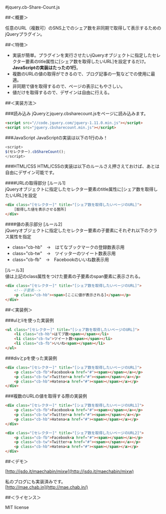 #jquery.cb-Share-Count.js

##＜概要＞

任意のURL（複数可）のSNS上でのシェア数を非同期で取得して表示するためのjQueryプラグイン。

##＜特徴＞
- 実装が簡単。プラグインを実行させたいjQueryオブジェクトに指定したセレクター要素のtitle属性に[シェア数を取得したいURL]を設定するだけ。**JavaScriptの実装はたったの1行**。
- 複数のURLの値の取得ができるので、ブログ記事の一覧などでの使用に最適。
- 非同期で値を取得するので、ページの表示にもやさしい。
- 値だけを取得するので、デザインは自由に行える。


##＜実装方法＞

###読み込み
jQueryとjquery.cbsharecount.jsをページに読み込みます。
```html
<script src="//code.jquery.com/jquery-1.11.0.min.js"></script>
<script src="jquery.cbsharecount.min.js"></script>
```

###JavaScript
JavaScriptの実装は以下の1行のみ！
```javascript
<script>
$(セレクター).cbShareCount();
</script>
```
  
  
###HTML/CSS
HTML/CSSの実装は以下のルールさえ押さえておけば、あとは自由にデザイン可能です。

####URLの取得部分
[ルール1]  
jQueryオブジェクトに指定したセレクター要素のtitle属性に[シェア数を取得したいURL]を設定
```html
<div class="[セレクター]" title="[シェア数を取得したいページのURL]">
    [取得した値を表示させる箇所]
</div>
```

####値の表示部分
[ルール2]  
jQueryオブジェクトに指定したセレクター要素の子要素にそれぞれ以下のクラス属性を指定
- class="cb-hb"　→　はてなブックマークの登録数表示用
- class="cb-tw"　→　ツイッターのツイート数表示用
- class="cb-fb"　→　Facebookのいいね数表示用

[ルール3]  
値は上記のclass属性をつけた要素の子要素のspan要素に表示される。
```html
<div class="[セレクター]" title="[シェア数を取得したいページのURL]">
	<!--子要素-->
	<p class="cb-hb"><span>[ここに値が表示される]</span></p>
</div>
```

##＜実装例＞

###ulとliを使った実装例
```html
<ul class="[セレクター]" title="[シェア数を取得したいページのURL]">
    <li class="cb-hb">はてブ数<span></span></li>
    <li class="cb-tw">ツイート数<span></span></li>
    <li class="cb-fb">いいね<span></span></li>
</ul>
```

###divとpを使った実装例
```html
<div class="[セレクター]" title="[シェア数を取得したいページのURL]">
    <p class="cb-fb">Facebook<a href="#"><span></span></a></p>
    <p class="cb-tw">Twitter<a href="#"><span></span></a></p>
    <p class="cb-hb">Hatena<a href="#"><span></span></a></p>
</div>
```

###複数のURLの値を取得する際の実装例
```html
<div class="[セレクター]" title="[シェア数を取得したいページのURL1]">
    <p class="cb-fb">Facebook<a href="#"><span></span></a></p>
    <p class="cb-tw">Twitter<a href="#"><span></span></a></p>
    <p class="cb-hb">Hatena<a href="#"><span></span></a></p>
</div>

<div class="[セレクター]" title="[シェア数を取得したいページのURL2]">
    <p class="cb-fb">Facebook<a href="#"><span></span></a></p>
    <p class="cb-tw">Twitter<a href="#"><span></span></a></p>
    <p class="cb-hb">Hatena<a href="#"><span></span></a></p>
</div>
```

##＜デモ＞

[http://jsdo.it/maechabin/mixw](http://jsdo.it/maechabin/mixw)

私のブログにも実装済みです。  
[http://mae.chab.in](http://mae.chab.in/)

##＜ライセンス＞

MIT license
